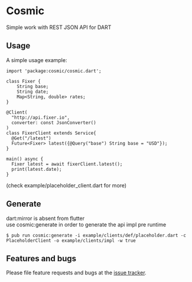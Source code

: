 # Cosmic

Simple work with REST JSON API for DART

## Usage

A simple usage example:  

    import 'package:cosmic/cosmic.dart';   
      
    class Fixer {
        String base;
        String date;
        Map<String, double> rates;
    }
      
    @Client(
      "http://api.fixer.io", 
      converter: const JsonConverter()
    )
    class FixerClient extends Service{
      @Get("/latest")
      Future<Fixer> latest({@Query("base") String base = "USD"});
    }   
      
    main() async {
      Fixer latest = await fixerClient.latest();
      print(latest.date);
    }
(check example/placeholder_client.dart for more)

## Generate
dart:mirror is absent from flutter   
use cosmic:generate in order to generate the api impl pre runtime  

    $ pub run cosmic:generate -i example/clients/def/placeholder.dart -c PlaceholderClient -o example/clients/impl -w true

## Features and bugs

Please file feature requests and bugs at the [issue tracker][tracker].

[tracker]: https://gitlab.com/idan-aizik-nissim/dart-cosmic/issues
